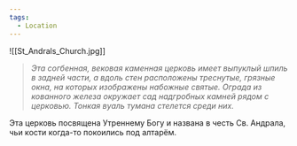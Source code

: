 ```yaml
---
tags:
  - Location
---
```

![[St_Andrals_Church.jpg]]

> _Эта согбенная, вековая каменная церковь имеет выпуклый шпиль в задней части, а вдоль стен расположены треснутые, грязные окна, на которых изображены набожные святые. Ограда из кованного железа окружает сад надгробных камней рядом с церковью. Тонкая вуаль тумана стелется среди них._

Эта церковь посвящена Утреннему Богу и названа в честь Св. Андрала, чьи кости когда-то покоились под алтарём.
